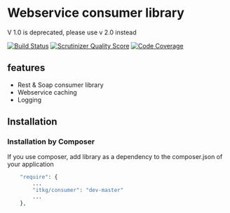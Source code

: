 Webservice consumer library
===========================

V 1.0 is deprecated, please use v 2.0 instead

[![Build Status](https://travis-ci.org/itkg/consumer.png?branch=master)](https://travis-ci.org/itkg/consumer)
[![Scrutinizer Quality Score](https://scrutinizer-ci.com/g/itkg/consumer/badges/quality-score.png?s=3b10bb253c61cc1d52897a81911334a8f42b25de)](https://scrutinizer-ci.com/g/itkg/consumer/)
[![Code Coverage](https://scrutinizer-ci.com/g/itkg/consumer/badges/coverage.png?s=5f5724ea506f3d5493220cc807af0637f5fce749)](https://scrutinizer-ci.com/g/itkg/consumer/)

## features
* Rest & Soap consumer library
* Webservice caching
* Logging

## Installation

### Installation by Composer

If you use composer, add library as a dependency to the composer.json of your application

```php
    "require": {
        ...
        "itkg/consumer": "dev-master"
        ...
    },

```
